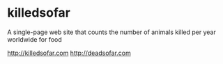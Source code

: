 killedsofar
===========

A single-page web site that counts the number of animals killed per year worldwide for food

http://killedsofar.com
http://deadsofar.com
